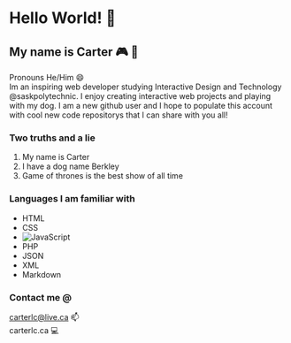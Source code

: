 # Hello World! 👋

## My name is Carter :video_game: :poodle:  
Pronouns  He/Him :smile:  
Im an inspiring web developer studying Interactive Design and Technology @saskpolytechnic. I enjoy creating interactive web projects and playing with my dog. I am a new github user and I hope to populate this account with cool new code repositorys that I can share with you all!

### Two truths and a lie
1. My name is Carter
2. I have a dog name Berkley
3. Game of thrones is the best show of all time

### Languages I am familiar with
- HTML
- CSS
- ![JavaScript](https://img.shields.io/badge/-JavaScript-000?&logo=JavaScript)
- PHP
- JSON
- XML
- Markdown

### Contact me @
carterlc@live.ca :mailbox:  
carterlc.ca :computer:  
